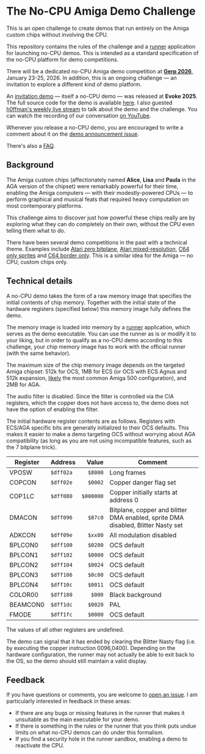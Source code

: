 # The No-CPU Amiga Demo Challenge

This is an open challenge to create demos that run entirely on the Amiga custom chips without involving the CPU.

This repository contains the rules of the challenge and a [runner](runner) application for launching no-CPU demos. This is intended as a standard specification of the no-CPU platform for demo competitions.

There will be a dedicated no-CPU Amiga demo competition at [**Gerp 2026**](https://gerp.nu/), January 23-25, 2026. In addition, this is an ongoing challenge &mdash; an invitation to explore a different kind of demo platform.

An [invitation demo](https://www.pouet.net/prod.php?which=104753) &mdash; itself a no-CPU demo &mdash; was released at **Evoke 2025**. The full source code for the demo is available [here](https://github.com/askeksa/NoCpuDemo). I also guested [h0ffman's weekly live stream](https://www.twitch.tv/djh0ffman) to talk about the demo and the challenge. You can watch the recording of our conversation [on YouTube](https://youtu.be/M5olYsUhPqg).

Whenever you release a no-CPU demo, you are encouraged to write a comment about it on the [demo announcement issue](https://github.com/askeksa/NoCpuChallenge/issues/1).

There's also a [FAQ](faq.md).

## Background

The Amiga custom chips (affectionately named **Alice**, **Lisa** and **Paula** in the AGA version of the chipset) were remarkably powerful for their time, enabling the Amiga computers &mdash; with their modestly-powered CPUs &mdash; to perform graphical and musical feats that required heavy computation on most contemporary platforms.

This challenge aims to discover just how powerful these chips really are by exploring what they can do completely on their own, without the CPU even telling them what to do.

There have been several demo competitions in the past with a technical theme. Examples include [Atari zero bitplane](https://sommarhack.se/2024/compo.php#themed1), [Atari mixed-resolution](https://sommarhack.se/2025/compo.php#themed), [C64 only sprites](https://csdb.dk/event/?id=3003) and [C64 border only](https://csdb.dk/event/?id=3021). This is a similar idea for the Amiga &mdash; no CPU, custom chips only.

## Technical details

A no-CPU demo takes the form of a raw memory image that specifies the initial contents of chip memory. Together with the initial state of the hardware registers (specified below) this memory image fully defines the demo.

The memory image is loaded into memory by a [runner](runner) application, which serves as the demo executable. You can use the runner as is or modify it to your liking, but in order to qualify as a no-CPU demo according to this challenge, your chip memory image has to work with the official runner (with the same behavior).

The maximum size of the chip memory image depends on the targeted Amiga chipset: 512k for OCS, 1MB for ECS (or OCS with ECS Agnus and 512k expansion, [likely](https://eab.abime.net/showthread.php?t=120351&page=2) the most common Amiga 500 configuration), and 2MB for AGA.

The audio filter is disabled. Since the filter is controlled via the CIA registers, which the copper does not have access to, the demo does not have the option of enabling the filter.

The initial hardware register contents are as follows. Registers with ECS/AGA specific bits are generally initialized to their OCS defaults. This makes it easier to make a demo targeting OCS without worrying about AGA compatibility (as long as you are not using incompatible features, such as the 7 bitplane trick).

| Register | Address   | Value   | Comment |
|----------|-----------|--------:|---------|
| VPOSW    | `$dff02a` | `$8000` | Long frames |
| COPCON   | `$dff02e` | `$0002` | Copper danger flag set |
| COP1LC   | `$dff080` | `$000000` | Copper initially starts at address 0 |
| DMACON   | `$dff096` | `$87c0` | Bitplane, copper and blitter DMA enabled, sprite DMA disabled, Blitter Nasty set |
| ADKCON   | `$dff09e` | `$xx00` | All modulation disabled |
| BPLCON0  | `$dff100` | `$0200` | OCS default |
| BPLCON1  | `$dff102` | `$0000` | OCS default |
| BPLCON2  | `$dff104` | `$0024` | OCS default |
| BPLCON3  | `$dff106` | `$0c00` | OCS default |
| BPLCON4  | `$dff10c` | `$0011` | OCS default |
| COLOR00  | `$dff180` | `$000`  | Black background |
| BEAMCON0 | `$dff1dc` | `$0020` | PAL |
| FMODE    | `$dff1fc` | `$0000` | OCS default |

The values of all other registers are undefined.

The demo can signal that it has ended by clearing the Blitter Nasty flag (i.e. by executing the copper instruction $0096,$0400). Depending on the hardware configuration, the runner may not actually be able to exit back to the OS, so the demo should still maintain a valid display.

## Feedback

If you have questions or comments, you are welcome to [open an issue](https://github.com/askeksa/NoCpuChallenge/issues/new). I am particularly interested in feedback in these areas:

- If there are any bugs or missing features in the runner that makes it unsuitable as the main executable for your demo.
- If there is something in the rules or the runner that you think puts undue limits on what no-CPU demos can do under this formalism.
- If you find a security hole in the runner sandbox, enabling a demo to reactivate the CPU.
